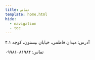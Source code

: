 ```yaml
---
title: تماس
template: home.html
hide:
  - navigation
  - toc
---
```

آدرس: میدان فاطمی، خیابان بیستون، کوچه ۴.۱

تماس: ۰۹۹۸۱۰۸۱۹۸۴